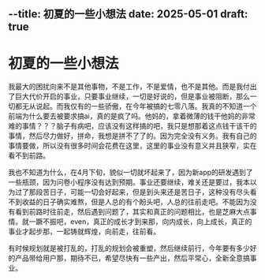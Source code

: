 --title: 初夏的一些小想法
date: 2025-05-01
draft: true
---

# 初夏的一些小想法

我最大的困扰向来不是其他事物，不是工作，不是爱情，也不是其他。而是我付出了巨大代价开启的事业，只要事业继续，一切是好说的，但是事业被阻断，那么一切都无从说起。而我仅有的一些骄傲，在今年被搞的七零八落。我真的不知道一个前端为什么要去被要求搞ai，真的是疯了吗。他妈的，拿着微薄的钱干他妈的非常难的事情？？？脑子有病吧，应该没有这样搞的吧，我只是想那着这点钱干该干的事情，然后尽力做好，拼命，我想是拼不了了的。因为完全没有义务。我有自己的事情要做，所以没有很多时间会花费在这里，这里的事业没有意义并且狭窄，实在看不到前路。

我也不知道为什么，在4月下旬，貌似一切就坏起来了，因为新app的研发遇到了一些瓶颈，因为问卷小程序没有达到预期。事业还要继续，难关还是要过，我本以为过了那段苦日子，可能一切会好起来，但是到头来还是苦日子，这种没有尽头看不到收益的日子确实难熬，但是人总的有个盼头吧，人总的往前走吧。不能因为没有看到前路时往前走，然后遇到问题了，其实和真正的问题相比，也是芝麻大点事情。就一蹶不振吧，even，真正的成长才到来那，向内成长，向上成长，真正的事业才起步那，一起铸就辉煌，向前走，往前看。

有时候规划就是被打乱的，打乱的规划会被重塑，然后继续前行，今年要有多少好的产品带给用户那，期待不已，希望尽快有一些产出，然后平常心，全新全意搞事业。